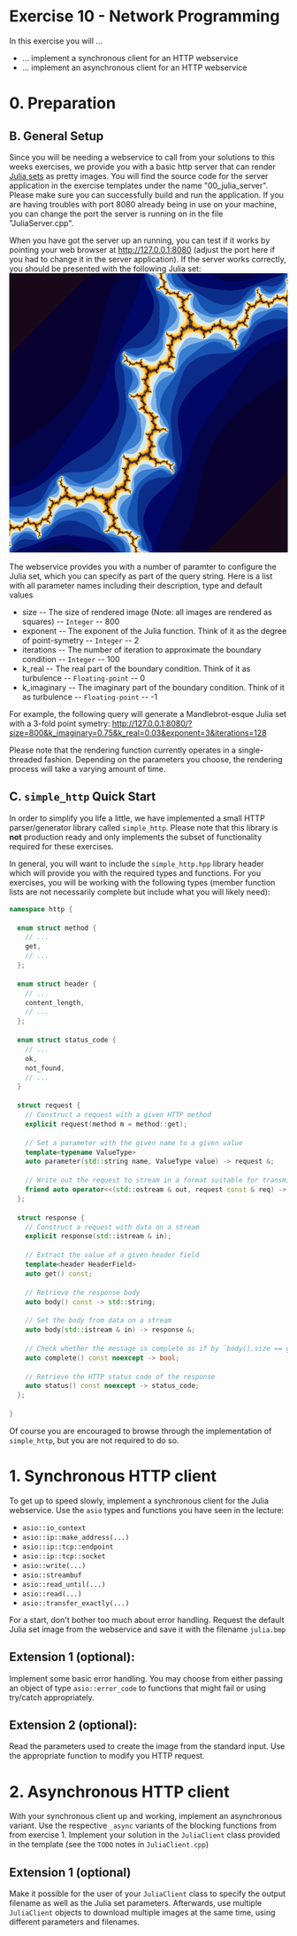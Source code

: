 Exercise 10 - Network Programming
=================================

In this exercise you will ...

* ... implement a synchronous client for an HTTP webservice
* ... implement an asynchronous client for an HTTP webservice

# 0. Preparation

## B. General Setup

Since you will be needing a webservice to call from your solutions to this weeks exercises, we provide you with a basic http server that can render [Julia sets](https://en.wikipedia.org/wiki/Julia_set) as pretty images.
You will find the source code for the server application in the exercise templates under the name "00_julia_server".
Please make sure you can successfully build and run the application.
If you are having troubles with port 8080 already being in use on your machine, you can change the port the server is running on in the file "JuliaServer.cpp".

When you have got the server up an running, you can test if it works by pointing your web browser at <http://127.0.0.1:8080> (adjust the port here if you had to change it in the server application).
If the server works correctly, you should be presented with the following Julia set:
![Default Julia set](julia.png)

The webservice provides you with a number of paramter to configure the Julia set, which you can specify as part of the query string.
Here is a list with all parameter names including their description, type and default values

* size -- The size of rendered image (Note: all images are rendered as squares) -- `Integer` -- 800
* exponent -- The exponent of the Julia function. Think of it as the degree of point-symetry -- `Integer` -- 2
* iterations -- The number of iteration to approximate the boundary condition -- `Integer` -- 100
* k_real -- The real part of the boundary condition. Think of it as turbulence -- `Floating-point` -- 0
* k_imaginary -- The imaginary part of the boundary condition. Think of it as turbulence -- `Floating-point` -- -1

For example, the following query will generate a Mandlebrot-esque Julia set with a 3-fold point symetry: <http://127.0.0.1:8080/?size=800&k_imaginary=0.75&k_real=0.03&exponent=3&iterations=128>

Please note that the rendering function currently operates in a single-threaded fashion.
Depending on the parameters you choose, the rendering process will take a varying amount of time.

## C. `simple_http` Quick Start

In order to simplify you life a little, we have implemented a small HTTP parser/generator library called `simple_http`.
Please note that this library is **not** production ready and only implements the subset of functionality required for these exercises.

In general, you will want to include the `simple_http.hpp` library header which will provide you with the required types and functions.
For you exercises, you will be working with the following types (member function lists are not necessarily complete but include what you will likely need):

```c++
namespace http {

  enum struct method {
    // ...
    get,
    // ...
  };

  enum struct header {
    // ...
    content_length,
    // ...
  };
  
  enum struct status_code {
    // ...
    ok,
    not_found,
    // ...    
  }

  struct request {
    // Construct a request with a given HTTP method
    explicit request(method m = method::get);
    
    // Set a parameter with the given name to a given value
    template<typename ValueType>
    auto parameter(std::string name, ValueType value) -> request &;
    
    // Write out the request to stream in a format suitable for transmission to an HTTP server
    friend auto operator<<(std::ostream & out, request const & req) -> std::ostream &;
  };

  struct response {
    // Construct a request with data on a stream
    explicit response(std::istream & in);
    
    // Extract the value of a given header field
    template<header HeaderField>
    auto get() const;
   
    // Retrieve the response body
    auto body() const -> std::string;
    
    // Set the body from data on a stream
    auto body(std::istream & in) -> response &;
    
    // Check whether the message is complete as if by `body().size == get<header::content_length>()`
    auto complete() const noexcept -> bool;
    
    // Retrieve the HTTP status code of the response
    auto status() const noexcept -> status_code;
  };

}

```

Of course you are encouraged to browse through the implementation of `simple_http`, but you are not required to do so.

# 1. Synchronous HTTP client

To get up to speed slowly, implement a synchronous client for the Julia webservice.
Use the `asio` types and functions you have seen in the lecture:

  * `asio::io_context`
  * `asio::ip::make_address(...)`
  * `asio::ip::tcp::endpoint`
  * `asio::ip::tcp::socket`
  * `asio::write(...)`
  * `asio::streambuf`
  * `asio::read_until(...)`
  * `asio::read(...)`
  * `asio::transfer_exactly(...)`

For a start, don't bother too much about error handling.
Request the default Julia set image from the webservice and save it with the filename `julia.bmp`

## Extension 1 (optional):

Implement some basic error handling.
You may choose from either passing an object of type `asio::error_code` to functions that might fail or using try/catch appropriately.

## Extension 2 (optional):

Read the parameters used to create the image from the standard input.
Use the appropriate function to modify you HTTP request.

# 2. Asynchronous HTTP client

With your synchronous client up and working, implement an asynchronous variant.
Use the respective `_async` variants of the blocking functions from from exercise 1.
Implement your solution in the `JuliaClient` class provided in the template (see the `TODO` notes in `JuliaClient.cpp`)

## Extension 1 (optional)

Make it possible for the user of your `JuliaClient` class to specify the output filename as well as the Julia set parameters.
Afterwards, use multiple `JuliaClient` objects to download multiple images at the same time, using different parameters and filenames.
